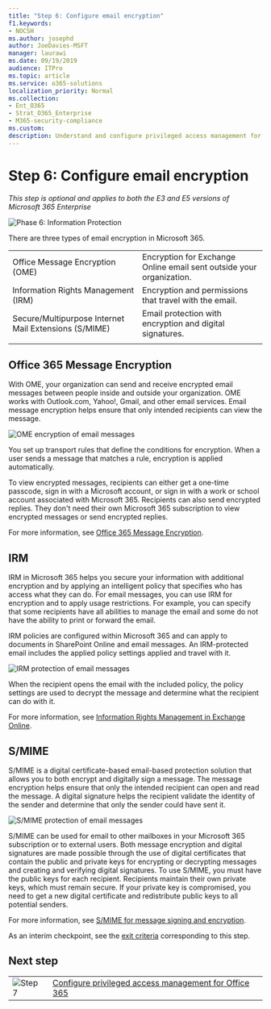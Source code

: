 ```yaml
---
title: "Step 6: Configure email encryption"
f1.keywords:
- NOCSH
ms.author: josephd
author: JoeDavies-MSFT
manager: laurawi
ms.date: 09/19/2019
audience: ITPro
ms.topic: article
ms.service: o365-solutions
localization_priority: Normal
ms.collection: 
- Ent_O365
- Strat_O365_Enterprise
- M365-security-compliance
ms.custom:
description: Understand and configure privileged access management for Office 365.
---
```


# Step 6: Configure email encryption

*This step is optional and applies to both the E3 and E5 versions of Microsoft 365 Enterprise*

![Phase 6: Information Protection](./media/deploy-foundation-infrastructure/infoprotection_icon-small.png)

There are three types of email encryption in Microsoft 365.

|||
|:-------|:-----|
| Office Message Encryption (OME) | Encryption for Exchange Online email sent outside your organization. |
| Information Rights Management (IRM) | Encryption and permissions that travel with the email. |
| Secure/Multipurpose Internet Mail Extensions (S/MIME) | Email protection with encryption and digital signatures. |
|||

## Office 365 Message Encryption

With OME, your organization can send and receive encrypted email messages between people inside and outside your organization. OME works with Outlook.com, Yahoo!, Gmail, and other email services. Email message encryption helps ensure that only intended recipients can view the message.

![OME encryption of email messages](./media/infoprotect-email-encryption/ome-encryption.png)

You set up transport rules that define the conditions for encryption. When a user sends a message that matches a rule, encryption is applied automatically.

To view encrypted messages, recipients can either get a one-time passcode, sign in with a Microsoft account, or sign in with a work or school account associated with Microsoft 365. Recipients can also send encrypted replies. They don't need their own Microsoft 365 subscription to view encrypted messages or send encrypted replies.

For more information, see [Office 365 Message Encryption](https://docs.microsoft.com/Office365/SecurityCompliance/ome).

## IRM

IRM in Microsoft 365 helps you secure your information with additional encryption and by applying an intelligent policy that specifies who has access what they can do. For email messages, you can use IRM for encryption and to apply usage restrictions. For example, you can specify that some recipients have all abilities to manage the email and some do not have the ability to print or forward the email. 

IRM policies are configured within Microsoft 365 and can apply to documents in SharePoint Online and email messages. An IRM-protected email includes the applied policy settings applied and travel with it. 

![IRM protection of email messages](./media/infoprotect-email-encryption/irm-protection.png)

When the recipient opens the email with the included policy, the policy settings are used to decrypt the message and determine what the recipient can do with it. 

For more information, see [Information Rights Management in Exchange Online]( https://docs.microsoft.com/office365/SecurityCompliance/information-rights-management-in-exchange-online).

## S/MIME

S/MIME is a digital certificate-based email-based protection solution that allows you to both encrypt and digitally sign a message. The message encryption helps ensure that only the intended recipient can open and read the message. A digital signature helps the recipient validate the identity of the sender and determine that only the sender could have sent it.

![S/MIME protection of email messages](./media/infoprotect-email-encryption/smime-protection.png)

S/MIME can be used for email to other mailboxes in your Microsoft 365 subscription or to external users.
Both message encryption and digital signatures are made possible through the use of digital certificates that contain the public and private keys for encrypting or decrypting messages and creating and verifying digital signatures.
To use S/MIME, you must have the public keys for each recipient. Recipients maintain their own private keys, which must remain secure. If your private key is compromised, you need to get a new digital certificate and redistribute public keys to all potential senders.

For more information, see [S/MIME for message signing and encryption](https://docs.microsoft.com/Exchange/policy-and-compliance/smime).


As an interim checkpoint, see the [exit criteria](infoprotect-exit-criteria.md#crit-infoprotect-step6) corresponding to this step.

## Next step

|||
|:-------|:-----|
|![Step 7](./media/stepnumbers/Step7.png)|[Configure privileged access management for Office 365](infoprotect-configure-privileged-access-management.md)|
